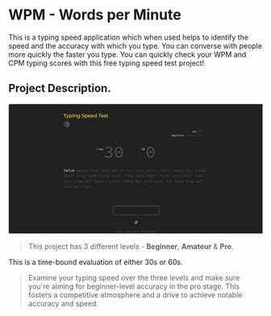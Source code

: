 # WPM  - Words per Minute

This is a typing speed application which when used helps to identify the speed and the accuracy with which you type. You can converse with people more quickly the faster you type. You can quickly check your WPM and CPM typing scores with this free typing speed test project!

## Project Description.

![live-project](./assets/live-project.png)

> This project has 3 different levels - **Beginner**, **Amateur** & **Pro**. 

This is a time-bound evaluation of either 30s or 60s.

> Examine your typing speed over the three levels and make sure you're aiming for beginner-level accuracy in the pro stage. This fosters a competitive atmosphere and a drive to achieve notable accuracy and speed.